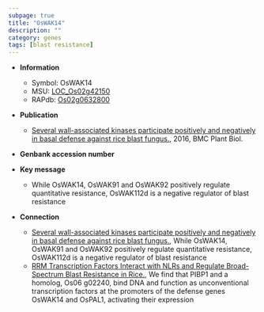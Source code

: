 ```yaml
---
subpage: true
title: "OsWAK14"
description: ""
category: genes
tags: [blast resistance]
---
```


* **Information**  
    + Symbol: OsWAK14  
    + MSU: [LOC_Os02g42150](http://rice.plantbiology.msu.edu/cgi-bin/ORF_infopage.cgi?orf=LOC_Os02g42150)  
    + RAPdb: [Os02g0632800](http://rapdb.dna.affrc.go.jp/viewer/gbrowse_details/irgsp1?name=Os02g0632800)  

* **Publication**  
    + [Several wall-associated kinases participate positively and negatively in basal defense against rice blast fungus.](http://www.ncbi.nlm.nih.gov/pubmed?term=Several+wall-associated+kinases+participate+positively+and+negatively+in+basal+defense+against+rice+blast+fungus.%5BTitle%5D), 2016, BMC Plant Biol.

* **Genbank accession number**  

* **Key message**  
    + While OsWAK14, OsWAK91 and OsWAK92 positively regulate quantitative resistance, OsWAK112d is a negative  regulator of blast resistance

* **Connection**  
    + [Several wall-associated kinases participate positively and negatively in basal defense against rice blast fungus.](http://www.ncbi.nlm.nih.gov/pubmed?term=Several+wall-associated+kinases+participate+positively+and+negatively+in+basal+defense+against+rice+blast+fungus.%5BTitle%5D), While OsWAK14, OsWAK91 and OsWAK92 positively regulate quantitative resistance, OsWAK112d is a negative regulator of blast resistance
    + [RRM Transcription Factors Interact with NLRs and Regulate Broad-Spectrum Blast Resistance in Rice.](http://www.ncbi.nlm.nih.gov/pubmed?term=RRM+Transcription+Factors+Interact+with+NLRs+and+Regulate+Broad-Spectrum+Blast+Resistance+in+Rice.%5BTitle%5D),  We find that PIBP1 and a homolog, Os06 g02240, bind DNA and function as unconventional transcription factors at the promoters of the defense genes OsWAK14 and OsPAL1, activating their expression



